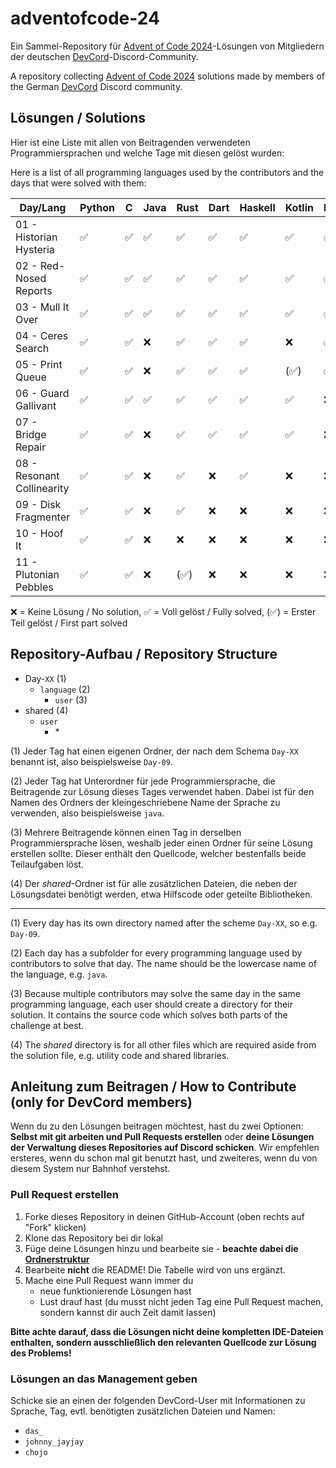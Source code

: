 # adventofcode-24

Ein Sammel-Repository für [Advent of Code 2024](https://adventofcode.com/2024)-Lösungen von Mitgliedern der deutschen [DevCord](https://discord.gg/tNMq2K4)-Discord-Community.

A repository collecting [Advent of Code 2024](https://adventofcode.com/2024) solutions made by members of the German [DevCord](https://discord.gg/tNMq2K4) Discord community.

## Lösungen / Solutions

Hier ist eine Liste mit allen von Beitragenden verwendeten Programmiersprachen und welche Tage mit diesen gelöst wurden:

Here is a list of all programming languages used by the contributors and the days that were solved with them:

| Day/Lang                   | Python | C | Java | Rust | Dart | Haskell | Kotlin | Lean | Uiua | R | Elixir | TypeScript | Ruby | Go | Bash | JavaScript | Zig |
|----------------------------|--------|---|------|------|------|---------|--------|------|------|---|--------|------------|------|----|------|------------|-----|
| 01 - Historian Hysteria    | ✅      | ✅ | ✅    | ✅    | ✅    | ✅       | ✅      | ✅    | ✅    | ✅ | ✅      | ✅          | ✅    | ✅  | ❌    | ✅          | ✅   |
| 02 - Red-Nosed Reports     | ✅      | ✅ | ✅    | ✅    | ✅    | ✅       | ✅      | ✅    | ✅    | ✅ | ✅      | ✅          | ✅    | ✅  | ❌    | ❌          | ❌   |
| 03 - Mull It Over          | ✅      | ✅ | ✅    | ✅    | ✅    | ✅       | ✅      | ✅    | ✅    | ✅ | ✅      | ✅          | ✅    | ❌  | ✅    | ❌          | ❌   |
| 04 - Ceres Search          | ✅      | ✅ | ❌    | ✅    | ✅    | ✅       | ❌      | ✅    | ✅    | ✅ | ❌      | ✅          | ❌    | ❌  | ✅    | ❌          | ❌   |
| 05 - Print Queue           | ✅      | ✅ | ❌    | ✅    | ✅    | ✅       | (✅)    | ✅    | (✅)  | ✅ | ✅      | ❌          | ❌    | ❌  | ❌    | ❌          | ❌   |
| 06 - Guard Gallivant       | ✅      | ✅ | ✅    | ✅    | ✅    | ✅       | ✅      | ❌    | ❌    | ❌ | ❌      | ❌          | ❌    | ❌  | ❌    | ❌          | ❌   |
| 07 - Bridge Repair         | ✅      | ✅ | ❌    | ✅    | ✅    | ✅       | ✅      | ❌    | ❌    | ❌ | ❌      | ❌          | ❌    | ❌  | ❌    | ❌          | ❌   |
| 08 - Resonant Collinearity | ✅      | ✅ | ❌    | ✅    | ❌    | ✅       | ❌      | ❌    | ❌    | ❌ | ✅      | ❌          | ❌    | ❌  | ❌    | ❌          | ❌   |
| 09 - Disk Fragmenter       | ✅      | ✅ | ❌    | ✅    | ❌    | ❌       | ❌      | ❌    | ❌    | ❌ | ❌      | ❌          | ❌    | ❌  | ❌    | ❌          | ❌   |
| 10 - Hoof It               | ✅      | ✅ | ❌    | ❌    | ❌    | ❌       | ❌      | ❌    | ❌    | ❌ | ❌      | ❌          | ❌    | ❌  | ❌    | ❌          | ❌   |
| 11 - Plutonian Pebbles     | ✅      | ✅ | ❌    | (✅)  | ❌    | ❌       | ❌      | ❌    | ❌    | ❌ | ❌      | ❌          | ❌    | ❌  | ❌    | ❌          | ❌   |

❌   = Keine Lösung / No solution,
✅   = Voll gelöst / Fully solved,
(✅) = Erster Teil gelöst / First part solved

## Repository-Aufbau / Repository Structure
- Day-`XX`       (1) 
  - `language`        (2)
    - `user`    (3)
- shared        (4)
  - `user`
    - \*    

(1) Jeder Tag hat einen eigenen Ordner, der nach dem Schema `Day-XX` benannt ist, also beispielsweise `Day-09`.

(2) Jeder Tag hat Unterordner für jede Programmiersprache, die Beitragende zur Lösung dieses Tages verwendet haben. Dabei ist für den Namen des Ordners der kleingeschriebene Name der Sprache zu verwenden, also beispielsweise `java`.

(3) Mehrere Beitragende können einen Tag in derselben Programmiersprache lösen, weshalb jeder einen Ordner für seine Lösung erstellen sollte. Dieser enthält den Quellcode, welcher bestenfalls beide Teilaufgaben löst.

(4) Der *shared*-Ordner ist für alle zusätzlichen Dateien, die neben der Lösungsdatei benötigt werden, etwa Hilfscode oder geteilte Bibliotheken.

---

(1) Every day has its own directory named after the scheme `Day-XX`, so e.g. `Day-09`.

(2) Each day has a subfolder for every programming language used by contributors to solve that day. The name should be the lowercase name of the language, e.g. `java`. 

(3) Because multiple contributors may solve the same day in the same programming language, each user should create a directory for their solution. It contains the source code which solves both parts of the challenge at best.

(4) The *shared* directory is for all other files which are required aside from the solution file, e.g. utility code and shared libraries.

## Anleitung zum Beitragen / How to Contribute (only for DevCord members)
Wenn du zu den Lösungen beitragen möchtest, hast du zwei Optionen: **Selbst mit git arbeiten und Pull Requests erstellen** oder **deine Lösungen der Verwaltung dieses Repositories auf Discord schicken**. Wir empfehlen ersteres, wenn du schon mal git benutzt hast, und zweiteres, wenn du von diesem System nur Bahnhof verstehst.

### Pull Request erstellen

1. Forke dieses Repository in deinen GitHub-Account (oben rechts auf "Fork" klicken)
2. Klone das Repository bei dir lokal
3. Füge deine Lösungen hinzu und bearbeite sie - **beachte dabei die [Ordnerstruktur](#repository-aufbau--repository-structure)**
4. Bearbeite **nicht** die README! Die Tabelle wird von uns ergänzt.
5. Mache eine Pull Request wann immer du
   - neue funktionierende Lösungen hast
   - Lust drauf hast (du musst nicht jeden Tag eine Pull Request machen, sondern kannst dir auch Zeit damit lassen)

**Bitte achte darauf, dass die Lösungen nicht deine kompletten IDE-Dateien enthalten, sondern ausschließlich den relevanten Quellcode zur Lösung des Problems!**

### Lösungen an das Management geben
Schicke sie an einen der folgenden DevCord-User mit Informationen zu Sprache, Tag, evtl. benötigten zusätzlichen Dateien und Namen:
   - `das_`
   - `johnny_jayjay`
   - `chojo`
